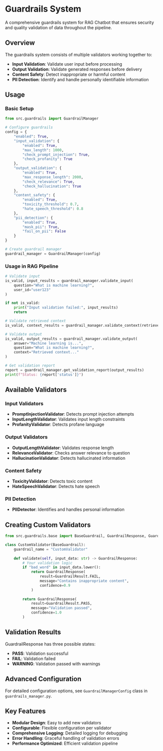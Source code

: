 # Guardrails System

A comprehensive guardrails system for RAG Chatbot that ensures security and quality validation of data throughout the pipeline.

## Overview

The guardrails system consists of multiple validators working together to:

- **Input Validation**: Validate user input before processing
- **Output Validation**: Validate generated responses before delivery
- **Content Safety**: Detect inappropriate or harmful content
- **PII Detection**: Identify and handle personally identifiable information

## Usage

### Basic Setup

```python
from src.guardrails import GuardrailManager

# Configure guardrails
config = {
    "enabled": True,
    "input_validation": {
        "enabled": True,
        "max_length": 1000,
        "check_prompt_injection": True,
        "check_profanity": True
    },
    "output_validation": {
        "enabled": True,
        "max_response_length": 2000,
        "check_relevance": True,
        "check_hallucination": True
    },
    "content_safety": {
        "enabled": True,
        "toxicity_threshold": 0.7,
        "hate_speech_threshold": 0.8
    },
    "pii_detection": {
        "enabled": True,
        "mask_pii": True,
        "fail_on_pii": False
    }
}

# Create guardrail manager
guardrail_manager = GuardrailManager(config)
```

### Usage in RAG Pipeline

```python
# Validate input
is_valid, input_results = guardrail_manager.validate_input(
    question="What is machine learning?",
    user_id="user123"
)

if not is_valid:
    print("Input validation failed:", input_results)
    return

# Validate retrieved context
is_valid, context_results = guardrail_manager.validate_context(retrieved_docs)

# Validate output
is_valid, output_results = guardrail_manager.validate_output(
    answer="Machine learning is...",
    question="What is machine learning?",
    context="Retrieved context..."
)

# Get validation report
report = guardrail_manager.get_validation_report(output_results)
print(f"Status: {report['status']}")
```

## Available Validators

### Input Validators
- **PromptInjectionValidator**: Detects prompt injection attempts
- **InputLengthValidator**: Validates input length constraints
- **ProfanityValidator**: Detects profane language

### Output Validators
- **OutputLengthValidator**: Validates response length
- **RelevanceValidator**: Checks answer relevance to question
- **HallucinationValidator**: Detects hallucinated information

### Content Safety
- **ToxicityValidator**: Detects toxic content
- **HateSpeechValidator**: Detects hate speech

### PII Detection
- **PIIDetector**: Identifies and handles personal information

## Creating Custom Validators

```python
from src.guardrails.base import BaseGuardrail, GuardrailResponse, GuardrailResult

class CustomValidator(BaseGuardrail):
    guardrail_name = "CustomValidator"
    
    def validate(self, input_data: str) -> GuardrailResponse:
        # Your validation logic
        if "bad_word" in input_data.lower():
            return GuardrailResponse(
                result=GuardrailResult.FAIL,
                message="Contains inappropriate content",
                confidence=0.9
            )
        
        return GuardrailResponse(
            result=GuardrailResult.PASS,
            message="Validation passed",
            confidence=1.0
        )
```

## Validation Results

GuardrailResponse has three possible states:
- **PASS**: Validation successful
- **FAIL**: Validation failed
- **WARNING**: Validation passed with warnings

## Advanced Configuration

For detailed configuration options, see `GuardrailManagerConfig` class in `guardrails_manager.py`.

## Key Features

- **Modular Design**: Easy to add new validators
- **Configurable**: Flexible configuration per validator
- **Comprehensive Logging**: Detailed logging for debugging
- **Error Handling**: Graceful handling of validation errors
- **Performance Optimized**: Efficient validation pipeline 